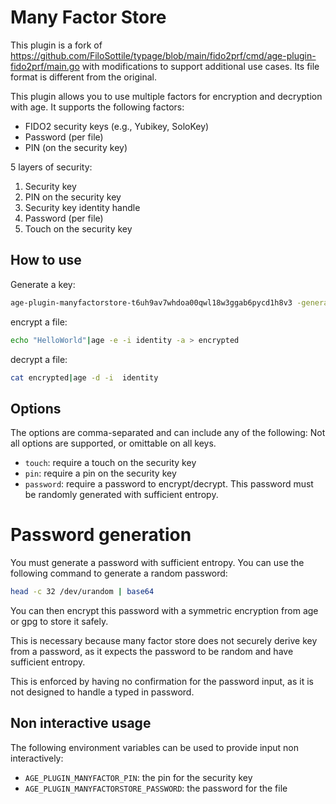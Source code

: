 # Many Factor Store

This plugin is a fork of https://github.com/FiloSottile/typage/blob/main/fido2prf/cmd/age-plugin-fido2prf/main.go
with modifications to support additional use cases. Its file format is different from the original.

This plugin allows you to use multiple factors for encryption and decryption with age.
It supports the following factors:
- FIDO2 security keys (e.g., Yubikey, SoloKey)
- Password (per file)
- PIN (on the security key)

5 layers of security:

1. Security key
2. PIN on the security key
3. Security key identity handle
4. Password (per file)
5. Touch on the security key

## How to use

Generate a key:

```bash
age-plugin-manyfactorstore-t6uh9av7whdoa00qwl18w3ggab6pycd1h8v3 -generate "ManyFactor" -name "testkey" -options "touch,pin,password" > identity
```

encrypt a file:

```bash
echo "HelloWorld"|age -e -i identity -a > encrypted
```

decrypt a file:

```bash
cat encrypted|age -d -i  identity
``` 

## Options

The options are comma-separated and can include any of the following:
Not all options are supported, or omittable on all keys.

- `touch`: require a touch on the security key
- `pin`: require a pin on the security key
- `password`: require a password to encrypt/decrypt. This password must be randomly generated with sufficient entropy.

# Password generation

You must generate a password with sufficient entropy. You can use the following command to generate a random password:

```bash
head -c 32 /dev/urandom | base64
```

You can then encrypt this password with a symmetric encryption from age or gpg to store it safely.

This is necessary because many factor store does not securely derive key from a password, 
as it expects the password to be random and have sufficient entropy.

This is enforced by having no confirmation for the password input, as it is not designed to handle a typed in password.

## Non interactive usage

The following environment variables can be used to provide input non interactively:

- `AGE_PLUGIN_MANYFACTOR_PIN`: the pin for the security key
- `AGE_PLUGIN_MANYFACTORSTORE_PASSWORD`: the password for the file